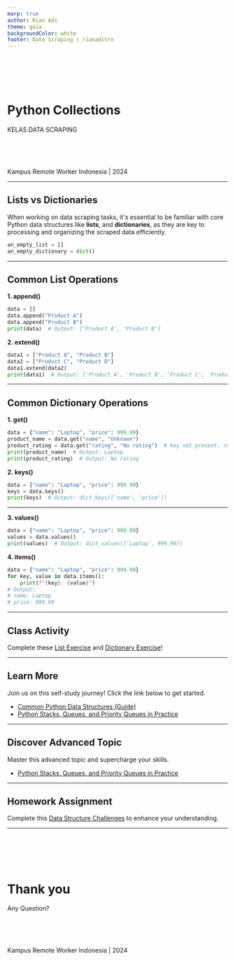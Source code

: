 ```yaml
---
marp: true
author: Rian Adi
theme: gaia
backgroundColor: white
footer: Data Scraping | rianaditro
---
```

<!-- _backgroundColor: grey -->
<!-- _color: white -->
<!-- _paginate: skip -->
<br>
<br>
<br>
<br>

# Python Collections
KELAS DATA SCRAPING
<!-- <br> -->
<br>
<br>
<br>

Kampus Remote Worker Indonesia | 2024

---
<!-- paginate: true -->
## Lists vs Dictionaries
When working on data scraping tasks, it's essential to be familiar with core Python data structures like **lists**, and **dictionaries**, as they are key to processing and organizing the scraped data efficiently.

```python
an_empty_list = []
an_empty_dictionary = dict()
```

---
## Common List Operations
**1. append()**
```python
data = []
data.append("Product A")
data.append("Product B")
print(data)  # Output: ['Product A', 'Product B']
```
**2. extend()**
```python
data1 = ["Product A", "Product B"]
data2 = ["Product C", "Product D"]
data1.extend(data2)
print(data1)  # Output: ['Product A', 'Product B', 'Product C', 'Product D']
```

---
## Common Dictionary Operations
**1. get()**
```python
data = {"name": "Laptop", "price": 999.99}
product_name = data.get("name", "Unknown")
product_rating = data.get("rating", "No rating")  # Key not present, returns default
print(product_name)  # Output: Laptop
print(product_rating)  # Output: No rating
```
**2. keys()**
```python
data = {"name": "Laptop", "price": 999.99}
keys = data.keys()
print(keys)  # Output: dict_keys(['name', 'price'])
```
---
**3. values()**
```python
data = {"name": "Laptop", "price": 999.99}
values = data.values()
print(values)  # Output: dict_values(['Laptop', 999.99])
```
**4. items()**
```python
data = {"name": "Laptop", "price": 999.99}
for key, value in data.items():
    print(f"{key}: {value}")
# Output:
# name: Laptop
# price: 999.99
```
---
## Class Activity
Complete these [List Exercise](https://www.w3schools.com/python/exercise.asp?x=xrcise_lists_comprehension1) and [Dictionary Exercise](https://www.w3schools.com/python/exercise.asp?x=xrcise_dictionaries_nested1)!

---
## Learn More
Join us on this self-study journey! Click the link below to get started.
- [Common Python Data Structures (Guide)](https://realpython.com/python-data-structures/)
- [Python Stacks, Queues, and Priority Queues in Practice](https://realpython.com/queue-in-python/)

---
## Discover Advanced Topic
Master this advanced topic and supercharge your skills.
- [Python Stacks, Queues, and Priority Queues in Practice](https://realpython.com/queue-in-python/)

---
## Homework Assignment
Complete this [Data Structure Challenges](https://www.hackerrank.com/domains/python?filters%5Bsubdomains%5D%5B%5D=py-basic-data-types) to enhance your understanding.

---
<!-- _backgroundColor: grey -->
<!-- _color: white -->
<!-- _paginate: false -->
<br>
<br>
<br>
<br>

# Thank you
Any Question?
<!-- <br> -->
<br>
<br>
<br>

Kampus Remote Worker Indonesia | 2024

